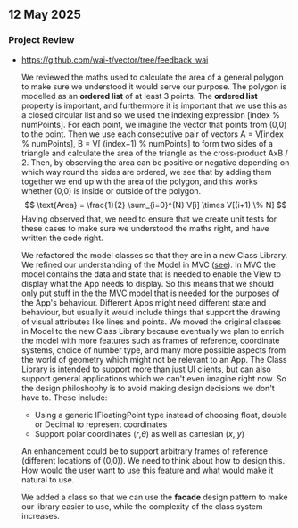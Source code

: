 ## 12 May 2025
### Project Review
- https://github.com/wai-t/vector/tree/feedback_wai
  
  We reviewed the maths used to calculate the area of a general polygon to make sure we understood it would serve our purpose. The polygon is modelled as an **ordered list** of at least 3 points. The **ordered list** property is important, and furthermore it is important that we use this as a closed circular list and so we used the indexing expression [index % numPoints]. For each point, we imagine the vector that points from (0,0) to the point. Then we use each consecutive pair of vectors A = V[index % numPoints], B = V[ (index+1) % numPoints] to form two sides of a triangle and calculate the area of the triangle as the cross-product AxB / 2. Then, by observing the area can be positive or negative depending on which way round the sides are ordered, we see that by adding them together we end up with the area of the polygon, and this works whether (0,0) is inside or outside of the polygon.
  $$ 
   \text{Area} = \frac{1}{2} \sum_{i=0}^{N} V[i] \times V[(i+1) \% N]
  $$
   Having observed that, we need to ensure that we create unit tests for these cases to make sure we understood the maths right, and have written the code right.

  We refactored the model classes so that they are in a new Class Library. We refined our understanding of the Model in MVC ([see](MVC.pptx)). In MVC the model contains the data and state that is needed to enable the View to display what the App needs to display. So this means that we should only put stuff in the the MVC model that is needed for the purposes of the App's behaviour. Different Apps might need different state and behaviour, but usually it would include things that support the drawing of visual attributes like lines and points. We moved the original classes in Model to the new Class Library because eventually we plan to enrich the model with more features such as frames of reference, coordinate systems, choice of number type, and many more possible aspects from the world of geometry which might not be relevant to an App. The Class Library is intended to support more than just UI clients, but can also support general applications which we can't even imagine right now. So the design philoshophy is to avoid making design decisions we don't have to. These include:
  - Using a generic IFloatingPoint<T> type instead of choosing float, double or Decimal to represent coordinates
  - Support polar coordinates ($r$,$\theta$) as well as cartesian ($x$, $y$)
  
  An enhancement could be to support arbitrary frames of reference (different locations of (0,0)). We need to think about how to design this. How would the user want to use this feature and what would make it natural to use.

  We added a class so that we can use the **facade** design pattern to make our library easier to use, while the complexity of the class system increases.
  
